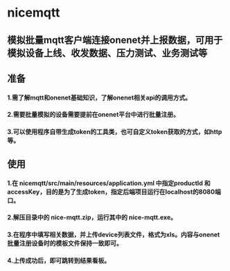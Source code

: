 # nicemqtt
## 模拟批量mqtt客户端连接onenet并上报数据，可用于模拟设备上线、收发数据、压力测试、业务测试等
## 准备
#### 1.需了解mqtt和onenet基础知识，了解onenet相关api的调用方式。
#### 2.需要批量模拟的设备需要提前在onenet平台中进行批量注册。
#### 3.可以使用程序自带生成token的工具类，也可自定义token获取的方式，如http等。
## 使用
####  1.在 nicemqtt/src/main/resources/application.yml 中指定productId 和 accessKey，目的是为了生成token，指定后端项目运行在localhost的8080端口。
####  2.解压目录中的 nice-mqtt.zip，运行其中的 nice-mqtt.exe。
####  3.在程序中填写相关数据，并上传device列表文件，格式为xls。内容与onenet批量注册设备时的模板文件保持一致即可。
####  4.上传成功后，即可跳转到结果看板。

